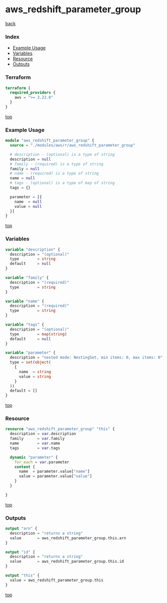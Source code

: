 # aws_redshift_parameter_group

[back](../aws.md)

### Index

- [Example Usage](#example-usage)
- [Variables](#variables)
- [Resource](#resource)
- [Outputs](#outputs)

### Terraform

```terraform
terraform {
  required_providers {
    aws = ">= 3.22.0"
  }
}
```

[top](#index)

### Example Usage

```terraform
module "aws_redshift_parameter_group" {
  source = "./modules/aws/r/aws_redshift_parameter_group"

  # description - (optional) is a type of string
  description = null
  # family - (required) is a type of string
  family = null
  # name - (required) is a type of string
  name = null
  # tags - (optional) is a type of map of string
  tags = {}

  parameter = [{
    name  = null
    value = null
  }]
}
```

[top](#index)

### Variables

```terraform
variable "description" {
  description = "(optional)"
  type        = string
  default     = null
}

variable "family" {
  description = "(required)"
  type        = string
}

variable "name" {
  description = "(required)"
  type        = string
}

variable "tags" {
  description = "(optional)"
  type        = map(string)
  default     = null
}

variable "parameter" {
  description = "nested mode: NestingSet, min items: 0, max items: 0"
  type = set(object(
    {
      name  = string
      value = string
    }
  ))
  default = []
}
```

[top](#index)

### Resource

```terraform
resource "aws_redshift_parameter_group" "this" {
  description = var.description
  family      = var.family
  name        = var.name
  tags        = var.tags

  dynamic "parameter" {
    for_each = var.parameter
    content {
      name  = parameter.value["name"]
      value = parameter.value["value"]
    }
  }

}
```

[top](#index)

### Outputs

```terraform
output "arn" {
  description = "returns a string"
  value       = aws_redshift_parameter_group.this.arn
}

output "id" {
  description = "returns a string"
  value       = aws_redshift_parameter_group.this.id
}

output "this" {
  value = aws_redshift_parameter_group.this
}
```

[top](#index)